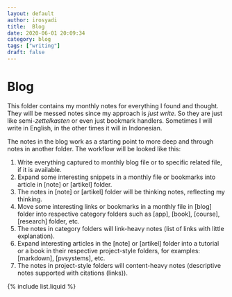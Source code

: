```yaml
---
layout: default
author: irosyadi
title:  Blog
date: 2020-06-01 20:09:34
category: blog
tags: ["writing"]
draft: false
---
```


# Blog

This folder contains my monthly notes for everything I found and thought. They will be messed notes since my approach is *just write*. So they are just like semi-*zettelkasten* or even just bookmark handlers. Sometimes I will write in English, in the other times it will in Indonesian.

The notes in the blog work as a starting point to more deep and through notes in another folder. The workflow will be looked like this:
1. Write everything captured to monthly blog file or to specific related file, if it is available.
2. Expand some interesting snippets in a monthly file or bookmarks into article in [note] or [artikel] folder.
3. The notes in [note] or [artikel] folder will be thinking notes, reflecting my thinking.
4. Move some interesting links or bookmarks in a monthly file in [blog] folder into respective category folders such as [app], [book], [course], [research] folder, etc.
5. The notes in category folders will link-heavy notes (list of links with little explanation).
6. Expand interesting articles in the [note] or [artikel] folder into a tutorial or a book in their respective project-style folders, for examples: [markdown], [pvsystems], etc.
7. The notes in project-style folders will content-heavy notes (descriptive notes supported with citations (links)).

{% include list.liquid %}
